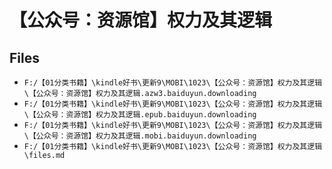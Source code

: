 # 【公众号：资源馆】权力及其逻辑

## Files

- `F:/【01分类书籍】\kindle好书\更新9\MOBI\1023\【公众号：资源馆】权力及其逻辑\【公众号：资源馆】权力及其逻辑.azw3.baiduyun.downloading`
- `F:/【01分类书籍】\kindle好书\更新9\MOBI\1023\【公众号：资源馆】权力及其逻辑\【公众号：资源馆】权力及其逻辑.epub.baiduyun.downloading`
- `F:/【01分类书籍】\kindle好书\更新9\MOBI\1023\【公众号：资源馆】权力及其逻辑\【公众号：资源馆】权力及其逻辑.mobi.baiduyun.downloading`
- `F:/【01分类书籍】\kindle好书\更新9\MOBI\1023\【公众号：资源馆】权力及其逻辑\files.md`
